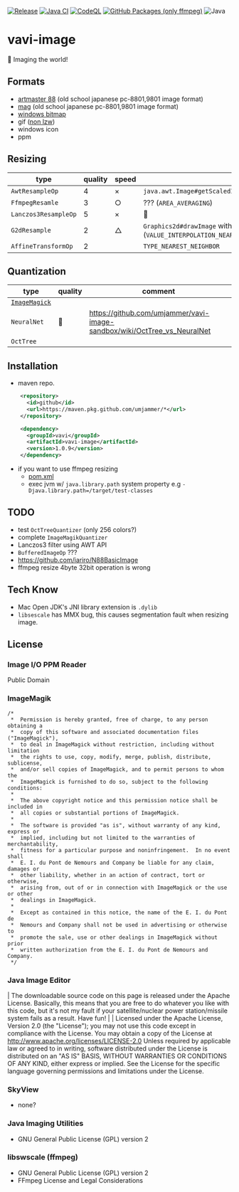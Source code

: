 [![Release](https://jitpack.io/v/umjammer/vavi-image.svg)](https://jitpack.io/#umjammer/vavi-image)
[![Java CI](https://github.com/umjammer/vavi-image/actions/workflows/maven.yml/badge.svg)](https://github.com/umjammer/vavi-image/actions/workflows/maven.yml)
[![CodeQL](https://github.com/umjammer/vavi-image/actions/workflows/codeql-analysis.yml/badge.svg)](https://github.com/umjammer/vavi-image/actions/workflows/codeql-analysis.yml)
[![GitHub Packages (only ffmpeg)](https://github.com/umjammer/vavi-image/actions/workflows/maven-publish.yml/badge.svg)](https://github.com/umjammer/vavi-image/actions/workflows/maven-publish.yml)
![Java](https://img.shields.io/badge/Java-8-b07219)

# vavi-image

🎨 Imaging the world!

## Formats

  * [artmaster 88](http://fileformats.archiveteam.org/wiki/ArtMaster88) (old school japanese pc-8801,9801 image format)
  * [mag](https://ja.wikipedia.org/wiki/MAG%E3%83%95%E3%82%A9%E3%83%BC%E3%83%9E%E3%83%83%E3%83%88) (old school japanese pc-8801,9801 image format)
  * [windows bitmap](https://www.google.co.jp/books/edition/Windows3_1%E3%82%B0%E3%83%A9%E3%83%95%E3%82%A3%E3%83%83%E3%82%AF%E3%83%97%E3%83%AD%E3%82%B0%E3%83%A9/YEYsAgAACAAJ?hl=ja)
  * gif ([non lzw](https://web.archive.org/web/20161106215528/http://homepage1.nifty.com/uchi/software.htm))
  * windows icon
  * ppm

## Resizing

|type|quality|speed|comment|
|---|---|---|---|
|`AwtResampleOp`|4|×|`java.awt.Image#getScaledInstance(int,int,Image.SCALE_AREA_AVERAGING)`|
|`FfmpegResamle`|3|○|??? (`AREA_AVERAGING`)|
|`Lanczos3ResampleOp`|5|×|👑|
|`G2dResample`|2|△|`Graphics2d#drawImage` with rendering hints (`VALUE_INTERPOLATION_NEAREST_NEIGHBOR`)| 
|`AffineTransformOp`|2| |`TYPE_NEAREST_NEIGHBOR`|

## Quantization

| type                                                                             |quality|comment|
|----------------------------------------------------------------------------------|---|---|
| [`ImageMagick`](src/main/java/vavi/awt/image/quantization/ImageMagikQuantizeOp.java) |||
| `NeuralNet`                                                                      |👑|https://github.com/umjammer/vavi-image-sandbox/wiki/OctTree_vs_NeuralNet|
| `OctTree`                                                                        |||

## Installation

 * maven repo.
```xml
    <repository>
      <id>github</id>
      <url>https://maven.pkg.github.com/umjammer/*</url>
    </repository>

    <dependency>
      <groupId>vavi</groupId>
      <artifactId>vavi-image</artifactId>
      <version>1.0.9</version>
    </dependency>
```
 * if you want to use ffmpeg resizing
   * [pom.xml](https://github.com/umjammer/vavi-image/wiki/Install-ffmpeg-native-library)
   * exec jvm w/ `java.library.path` system property e.g `-Djava.library.path=/target/test-classes`

## TODO

 * test `OctTreeQuantizer` (only 256 colors?)  
 * complete `ImageMagikQuantizer`
 * Lanczos3 filter using AWT API
 * `BufferedImageOp` ???
 * https://github.com/iariro/N88BasicImage
 * ffmpeg resize 4byte 32bit operation is wrong

## Tech Know

 * Mac Open JDK's JNI library extension is `.dylib`
 * `libsescale` has MMX bug, this causes segmentation fault when resizing image.

## License

### Image I/O PPM Reader

Public Domain

### ImageMagik

```
/*
 *  Permission is hereby granted, free of charge, to any person obtaining a
 *  copy of this software and associated documentation files ("ImageMagick"),
 *  to deal in ImageMagick without restriction, including without limitation
 *  the rights to use, copy, modify, merge, publish, distribute, sublicense,
 *  and/or sell copies of ImageMagick, and to permit persons to whom the
 *  ImageMagick is furnished to do so, subject to the following conditions:
 *
 *  The above copyright notice and this permission notice shall be included in
 *  all copies or substantial portions of ImageMagick.
 *
 *  The software is provided "as is", without warranty of any kind, express or
 *  implied, including but not limited to the warranties of merchantability,
 *  fitness for a particular purpose and noninfringement.  In no event shall
 *  E. I. du Pont de Nemours and Company be liable for any claim, damages or
 *  other liability, whether in an action of contract, tort or otherwise,
 *  arising from, out of or in connection with ImageMagick or the use or other
 *  dealings in ImageMagick.
 *
 *  Except as contained in this notice, the name of the E. I. du Pont de
 *  Nemours and Company shall not be used in advertising or otherwise to
 *  promote the sale, use or other dealings in ImageMagick without prior
 *  written authorization from the E. I. du Pont de Nemours and Company.
 */
```

### Java Image Editor

| The downloadable source code on this page is released under the Apache License. Basically, this means that you are free to do whatever you like with this code, but it's not my fault if your satellite/nuclear power station/missile system fails as a result. Have fun!
|
| Licensed under the Apache License, Version 2.0 (the "License"); you may not use this code except in compliance with the License. You may obtain a copy of the License at http://www.apache.org/licenses/LICENSE-2.0 Unless required by applicable law or agreed to in writing, software distributed under the License is distributed on an "AS IS" BASIS, WITHOUT WARRANTIES OR CONDITIONS OF ANY KIND, either express or implied. See the License for the specific language governing permissions and limitations under the License.

### SkyView

 * none?

### Java Imaging Utilities  

 * GNU General Public License (GPL) version 2 

### libswscale (ffmpeg)  

 * GNU General Public License (GPL) version 2 
 * FFmpeg License and Legal Considerations 
